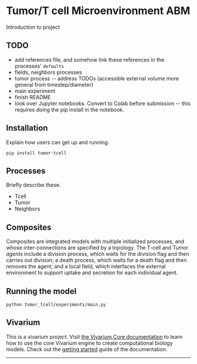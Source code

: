 # Tumor/T cell Microenvironment ABM

Introduction to project

## TODO
* add references file, and somehow link these references in the processes' `defaults`
* fields, neighbors processes
* tumor process -- address TODOs (accessible external volume more general from timestep/diameter)
* main experiment
* finish README
* look over Jupyter notebooks. Convert to Colab before submission -- this requires doing the pip install in the notebook.

## Installation

Explain how users can get up and running.

```
pip install tumor-tcell
```

## Processes

Briefly describe these.
* Tcell
* Tumor
* Neighbors

## Composites

Composites are integrated models with multiple initialized processes, and whose inter-connections 
are specified by a topology. The T-cell and Tumor *agents* include a division 
process, which waits for the division flag and then carries out division; a death process, which 
waits for a death flag and then removes the agent; and a local field, which interfaces the external 
environment to support uptake and secretion for each individual agent.

## Running the model

```
python tumor_tcell/experiments/main.py
```

## Vivarium

This is a vivarium project.
Visit [the Vivarium Core
documentation](https://vivarium-core.readthedocs.io/) to learn how to
use the core Vivarium engine to create computational biology models.
Check out the
[getting started](https://vivarium-core.readthedocs.io/en/latest/getting_started.html)
guide of the documentation. 

------------------------------------------------------------------------
